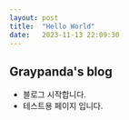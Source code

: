 ```yaml
---
layout: post
title:  "Hello World"
date:   2023-11-13 22:09:30
---
```


## Graypanda's blog
+ 블로그 시작합니다. 
+ 테스트용 페이지 입니다. 